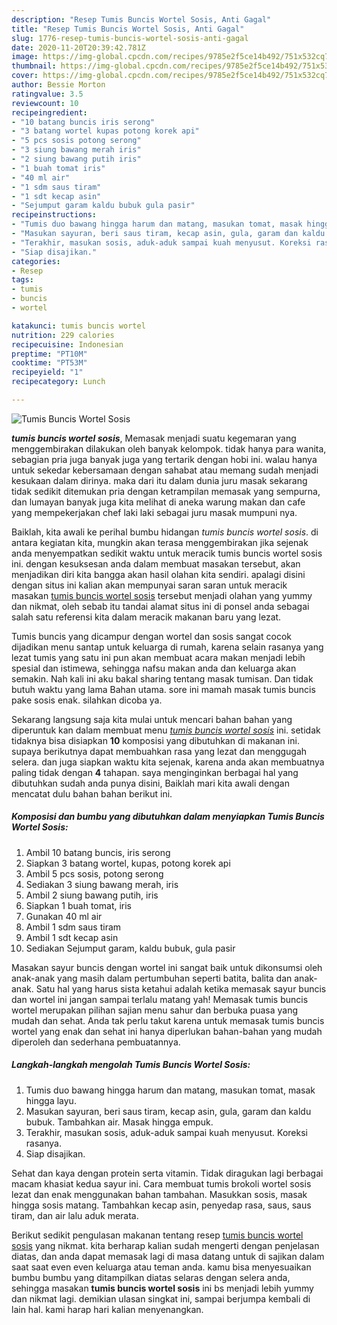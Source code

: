 ```yaml
---
description: "Resep Tumis Buncis Wortel Sosis, Anti Gagal"
title: "Resep Tumis Buncis Wortel Sosis, Anti Gagal"
slug: 1776-resep-tumis-buncis-wortel-sosis-anti-gagal
date: 2020-11-20T20:39:42.781Z
image: https://img-global.cpcdn.com/recipes/9785e2f5ce14b492/751x532cq70/tumis-buncis-wortel-sosis-foto-resep-utama.jpg
thumbnail: https://img-global.cpcdn.com/recipes/9785e2f5ce14b492/751x532cq70/tumis-buncis-wortel-sosis-foto-resep-utama.jpg
cover: https://img-global.cpcdn.com/recipes/9785e2f5ce14b492/751x532cq70/tumis-buncis-wortel-sosis-foto-resep-utama.jpg
author: Bessie Morton
ratingvalue: 3.5
reviewcount: 10
recipeingredient:
- "10 batang buncis iris serong"
- "3 batang wortel kupas potong korek api"
- "5 pcs sosis potong serong"
- "3 siung bawang merah iris"
- "2 siung bawang putih iris"
- "1 buah tomat iris"
- "40 ml air"
- "1 sdm saus tiram"
- "1 sdt kecap asin"
- "Sejumput garam kaldu bubuk gula pasir"
recipeinstructions:
- "Tumis duo bawang hingga harum dan matang, masukan tomat, masak hingga layu."
- "Masukan sayuran, beri saus tiram, kecap asin, gula, garam dan kaldu bubuk. Tambahkan air. Masak hingga empuk."
- "Terakhir, masukan sosis, aduk-aduk sampai kuah menyusut. Koreksi rasanya."
- "Siap disajikan."
categories:
- Resep
tags:
- tumis
- buncis
- wortel

katakunci: tumis buncis wortel 
nutrition: 229 calories
recipecuisine: Indonesian
preptime: "PT10M"
cooktime: "PT53M"
recipeyield: "1"
recipecategory: Lunch

---
```



![Tumis Buncis Wortel Sosis](https://img-global.cpcdn.com/recipes/9785e2f5ce14b492/751x532cq70/tumis-buncis-wortel-sosis-foto-resep-utama.jpg)

<b><i>tumis buncis wortel sosis</i></b>, Memasak menjadi suatu kegemaran yang menggembirakan dilakukan oleh banyak kelompok. tidak hanya para wanita, sebagian pria juga banyak juga yang tertarik dengan hobi ini. walau hanya untuk sekedar kebersamaan dengan sahabat atau memang sudah menjadi kesukaan dalam dirinya. maka dari itu dalam dunia juru masak sekarang tidak sedikit ditemukan pria dengan ketrampilan memasak yang sempurna, dan lumayan banyak juga kita melihat di aneka warung makan dan cafe yang mempekerjakan chef laki laki sebagai juru masak mumpuni nya.

Baiklah, kita awali ke perihal bumbu hidangan <i>tumis buncis wortel sosis</i>. di antara kegiatan kita, mungkin akan terasa menggembirakan jika sejenak anda menyempatkan sedikit waktu untuk meracik tumis buncis wortel sosis ini. dengan kesuksesan anda dalam membuat masakan tersebut, akan menjadikan diri kita bangga akan hasil olahan kita sendiri. apalagi disini dengan situs ini kalian akan mempunyai saran saran untuk meracik masakan <u>tumis buncis wortel sosis</u> tersebut menjadi olahan yang yummy dan nikmat, oleh sebab itu tandai alamat situs ini di ponsel anda sebagai salah satu referensi kita dalam meracik makanan baru yang lezat.

Tumis buncis yang dicampur dengan wortel dan sosis sangat cocok dijadikan menu santap untuk keluarga di rumah, karena selain rasanya yang lezat tumis yang satu ini pun akan membuat acara makan menjadi lebih spesial dan istimewa, sehingga nafsu makan anda dan keluarga akan semakin. Nah kali ini aku bakal sharing tentang masak tumisan. Dan tidak butuh waktu yang lama Bahan utama. sore ini mamah masak tumis buncis pake sosis enak. silahkan dicoba ya.


Sekarang langsung saja kita mulai untuk mencari bahan bahan yang diperuntuk kan dalam membuat menu <u><i>tumis buncis wortel sosis</i></u> ini. setidak tidaknya bisa disiapkan <b>10</b> komposisi yang dibutuhkan di makanan ini. supaya berikutnya dapat membuahkan rasa yang lezat dan menggugah selera. dan juga siapkan waktu kita sejenak, karena anda akan membuatnya paling tidak dengan <b>4</b> tahapan. saya menginginkan berbagai hal yang dibutuhkan sudah anda punya disini, Baiklah mari kita awali dengan mencatat dulu bahan bahan berikut ini.

<!--inarticleads1-->

##### Komposisi dan bumbu yang dibutuhkan dalam menyiapkan Tumis Buncis Wortel Sosis:

1. Ambil 10 batang buncis, iris serong
1. Siapkan 3 batang wortel, kupas, potong korek api
1. Ambil 5 pcs sosis, potong serong
1. Sediakan 3 siung bawang merah, iris
1. Ambil 2 siung bawang putih, iris
1. Siapkan 1 buah tomat, iris
1. Gunakan 40 ml air
1. Ambil 1 sdm saus tiram
1. Ambil 1 sdt kecap asin
1. Sediakan Sejumput garam, kaldu bubuk, gula pasir


Masakan sayur buncis dengan wortel ini sangat baik untuk dikonsumsi oleh anak-anak yang masih dalam pertumbuhan seperti batita, balita dan anak-anak. Satu hal yang harus sista ketahui adalah ketika memasak sayur buncis dan wortel ini jangan sampai terlalu matang yah! Memasak tumis buncis wortel merupakan pilihan sajian menu sahur dan berbuka puasa yang mudah dan sehat. Anda tak perlu takut karena untuk memasak tumis buncis wortel yang enak dan sehat ini hanya diperlukan bahan-bahan yang mudah diperoleh dan sederhana pembuatannya. 

<!--inarticleads2-->

##### Langkah-langkah mengolah Tumis Buncis Wortel Sosis:

1. Tumis duo bawang hingga harum dan matang, masukan tomat, masak hingga layu.
1. Masukan sayuran, beri saus tiram, kecap asin, gula, garam dan kaldu bubuk. Tambahkan air. Masak hingga empuk.
1. Terakhir, masukan sosis, aduk-aduk sampai kuah menyusut. Koreksi rasanya.
1. Siap disajikan.


Sehat dan kaya dengan protein serta vitamin. Tidak diragukan lagi berbagai macam khasiat kedua sayur ini. Cara membuat tumis brokoli wortel sosis lezat dan enak menggunakan bahan tambahan. Masukkan sosis, masak hingga sosis matang. Tambahkan kecap asin, penyedap rasa, saus, saus tiram, dan air lalu aduk merata. 

Berikut sedikit pengulasan makanan tentang resep <u>tumis buncis wortel sosis</u> yang nikmat. kita berharap kalian sudah mengerti dengan penjelasan diatas, dan anda dapat memasak lagi di masa datang untuk di sajikan dalam saat saat even even keluarga atau teman anda. kamu bisa menyesuaikan bumbu bumbu yang ditampilkan diatas selaras dengan selera anda, sehingga masakan <b>tumis buncis wortel sosis</b> ini bs menjadi lebih yummy dan nikmat lagi. demikian ulasan singkat ini, sampai berjumpa kembali di lain hal. kami harap hari kalian menyenangkan.
